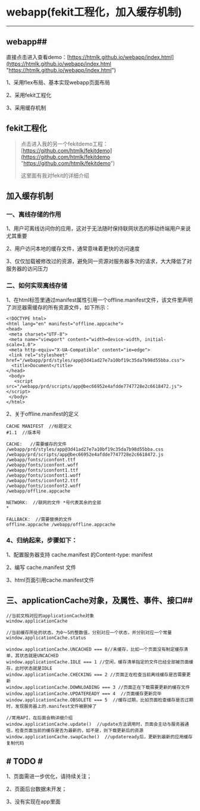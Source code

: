 # webapp(fekit工程化，加入缓存机制) #

----------
## webapp##
直接点击进入查看demo：[https://htmlk.github.io/webapp/index.html](https://htmlk.github.io/webapp/index.html "https://htmlk.github.io/webapp/index.html")

1、采用flex布局、基本实现webapp页面布局

2、采用fekit工程化

3、采用缓存机制

## fekit工程化 ##

> 点击进入我的另一个fekitdemo工程：[https://github.com/htmlk/fekitdemo](https://github.com/htmlk/fekitdemo "https://github.com/htmlk/fekitdemo")
> 
> 这里面有我对fekit的详细介绍
> 

## 加入缓存机制 ##
### 一、离线存储的作用 ###
1、用户可离线访问你的应用，这对于无法随时保持联网状态的移动终端用户来说尤其重要

2、用户访问本地的缓存文件，通常意味着更快的访问速度

3、仅仅加载被修改过的资源，避免同一资源对服务器多次的请求，大大降低了对服务器的访问压力
### 二、如何实现离线存储 ###
1、在html标签里通过manifest属性引用一个offline.manifest文件，该文件里声明了浏览器需缓存的所有资源文件，如下所示： 

    <!DOCTYPE html>
    <html lang="en" manifest="offline.appcache">
    <head>
     <meta charset="UTF-8">
     <meta name="viewport" content="width=device-width, initial-scale=1.0">
     <meta http-equiv="X-UA-Compatible" content="ie=edge">
     <link rel="stylesheet" href="/webapp/prd/styles/app@3d41ad27e7a10bf19c35da7b98d55bba.css">
      <title>Document</title>
    </head>
     <body>
       <script src="/webapp/prd/scripts/app@bec66952e4afdde7747728e2c6618472.js"></script>
     </body>
    </html>
2、关于offline.manifest的定义

    CACHE MANIFEST  //标题定义
	#1.1  //版本号
	
	CACHE:   //需要缓存的文件
	/webapp/prd/styles/app@3d41ad27e7a10bf19c35da7b98d55bba.css
	/webapp/prd/scripts/app@bec66952e4afdde7747728e2c6618472.js
	/webapp/fonts/iconfont.ttf
	/webapp/fonts/iconfont.woff
	/webapp/fonts/iconfont1.ttf
	/webapp/fonts/iconfont1.woff
	/webapp/fonts/iconfont2.ttf
	/webapp/fonts/iconfont2.woff
	/webapp/offline.appcache

	NETWORK:  //联网的文件 *号代表其余的全部					
	*

	FALLBACK:  //需要替换的文件
	offline.appcache /webapp/offline.appcache

### 4、归纳起来，步骤如下： ###


1、配置服务器支持 cache.manifest 的Content-type: manifest

2、编写 cache.manifest 文件

3、html页面引用cache.manifest文件

## 三、applicationCache对象，及属性、事件、接口##

	//当前文档对应的applicationCache对象
	window.applicationCache
	
	//当前缓存所处的状态，为0～5的整数值，分别对应一个状态，并分别对应一个常量
	window.applicationCache.status
	
	window.applicationCache.UNCACHED === 0//未缓存，比如一个页面没有制定缓存清单，其状态就是UNCACHED
	window.applicationCache.IDLE === 1 //空闲，缓存清单指定的文件已经全部被页面缓存，此时状态就是IDLE
	window.applicationCache.CHECKING === 2 //页面正在检查当前离线缓存是否需要更新
	window.applicationCache.DOWNLOADING === 3 //页面正在下载需要更新的缓存文件
	window.applicationCache.UPDATEREADY === 4  //页面缓存更新完毕
	window.applicationCache.OBSOLETE === 5  //缓存过期，比如页面检查缓存是否过期时，发现服务器上的.manifest文件被删掉了
	
	//常用API，在后面会稍详细介绍
	window.applicationCache.update()  //update方法调用时，页面会主动与服务器通信，检查页面当前的缓存是否为最新的，如不是，则下载更新后的资源
	window.applicationCache.swapCache()  //updateready后，更新到最新的应用缓存
	复制代码

## # TODO # ##
	
1、页面需进一步优化，请持续关注；

2、页面后台数据未开发；

3、没有实现在app里面
